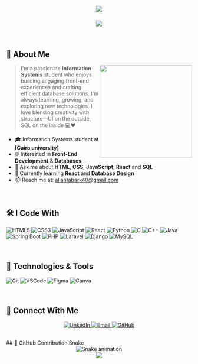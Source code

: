  <div align="center">
  <img src="https://capsule-render.vercel.app/api?type=waving&color=gradient&height=200&section=header&text=Tabark%20Sayed&fontSize=80&fontAlignY=35&animation=twinkling&fontColor=white" />
</div>


<h3 align="center">
    <img src="https://readme-typing-svg.herokuapp.com/?font=Righteous&size=35&center=true&vCenter=true&width=500&height=70&duration=4000&lines=Hi+There!+👋;I'm+Tabark+Sayed!;Information+Systems+Student;Front-End+Developer;Database+Lover" />
</h3>

<br/>

## 🚀 About Me

<picture> <img align="right" src="https://github.com/7oSkaaa/7oSkaaa/blob/main/Images/Right_Side.gif?raw=true" width = 250px></picture>

> I'm a passionate **Information Systems** student who enjoys building engaging front-end experiences and crafting efficient database solutions. I'm always learning, growing, and exploring new technologies. I love blending creativity with structure—UI on the outside, SQL on the inside 💻❤️

* 🎓 Information Systems student at **\[Cairo university]**
* 🌐 Interested in **Front-End Development** & **Databases**
* 💬 Ask me about **HTML**, **CSS**, **JavaScript**, **React** and **SQL**
* 🎯 Currently learning **React** and **Database Design**
* 📫 Reach me at: [allahtabark40@gmail.com](mailto:your-email@example.com)

<br/>

## 🛠️ I Code With

![HTML5](https://img.shields.io/badge/HTML5-E34F26?style=for-the-badge&logo=html5&logoColor=white)
![CSS3](https://img.shields.io/badge/CSS3-1572B6?style=for-the-badge&logo=css3&logoColor=white)
![JavaScript](https://img.shields.io/badge/JavaScript-F7DF1E?style=for-the-badge&logo=javascript&logoColor=black)
![React](https://img.shields.io/badge/React-20232A?style=for-the-badge&logo=react&logoColor=61DAFB)
![Python](https://img.shields.io/badge/Python-3776AB?style=for-the-badge&logo=python&logoColor=white)
![C](https://img.shields.io/badge/C-A8B9CC?style=for-the-badge&logo=c&logoColor=black)
![C++](https://img.shields.io/badge/C++-00599C?style=for-the-badge&logo=c%2B%2B&logoColor=white)
![Java](https://img.shields.io/badge/Java-ED8B00?style=for-the-badge&logo=openjdk&logoColor=white)
![Spring Boot](https://img.shields.io/badge/Spring_Boot-6DB33F?style=for-the-badge&logo=spring-boot&logoColor=white)
![PHP](https://img.shields.io/badge/PHP-777BB4?style=for-the-badge&logo=php&logoColor=white)
![Laravel](https://img.shields.io/badge/Laravel-FF2D20?style=for-the-badge&logo=laravel&logoColor=white)
![Django](https://img.shields.io/badge/Django-092E20?style=for-the-badge&logo=django&logoColor=white)
![MySQL](https://img.shields.io/badge/MySQL-4479A1?style=for-the-badge&logo=mysql&logoColor=white)

<br/>

## 🧰 Technologies & Tools

![Git](https://img.shields.io/badge/Git-F05032?style=for-the-badge\&logo=git\&logoColor=white)
![VSCode](https://img.shields.io/badge/VSCode-007ACC?style=for-the-badge\&logo=visual-studio-code\&logoColor=white)
![Figma](https://img.shields.io/badge/Figma-F24E1E?style=for-the-badge\&logo=figma\&logoColor=white)
![Canva](https://img.shields.io/badge/Canva-00C4CC?style=for-the-badge\&logo=canva\&logoColor=white)




<br/>

## 🤝 Connect With Me

<p align="center">
  <a href="http://linkedin.com/in/tabark-allah">
    <img src="https://img.shields.io/badge/LinkedIn-0077B5?style=for-the-badge&logo=linkedin&logoColor=white" alt="LinkedIn"/>
  </a>
  <a href="mailto:allahtabark40@gmail.com">
    <img src="https://img.shields.io/badge/Gmail-D14836?style=for-the-badge&logo=gmail&logoColor=white" alt="Email"/>
  </a>
  <a href="https://github.com/Tabarksayed">
    <img src="https://img.shields.io/badge/GitHub-100000?style=for-the-badge&logo=github&logoColor=white" alt="GitHub"/>
  </a>
</p>


<br/>
## 🐍 GitHub Contribution Snake

<div align="center">
  <img src="https://github.com/Tabarksayed/Tabarksayed/blob/output/github-contribution-grid-snake.svg" alt="Snake animation" />
</div>




<div align="center">
  <img src="https://capsule-render.vercel.app/api?type=waving&color=gradient&height=100&section=footer" />
</div>
